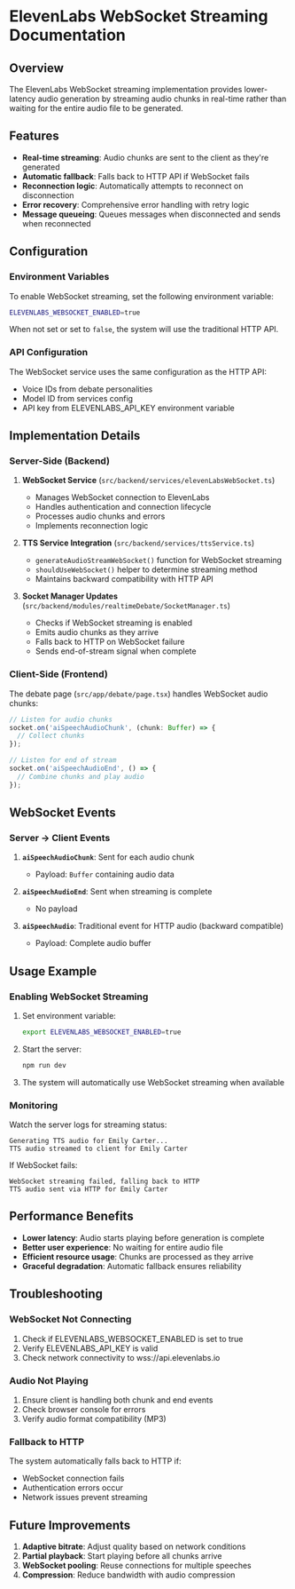 # ElevenLabs WebSocket Streaming Documentation

## Overview

The ElevenLabs WebSocket streaming implementation provides lower-latency audio generation by streaming audio chunks in real-time rather than waiting for the entire audio file to be generated.

## Features

- **Real-time streaming**: Audio chunks are sent to the client as they're generated
- **Automatic fallback**: Falls back to HTTP API if WebSocket fails
- **Reconnection logic**: Automatically attempts to reconnect on disconnection
- **Error recovery**: Comprehensive error handling with retry logic
- **Message queueing**: Queues messages when disconnected and sends when reconnected

## Configuration

### Environment Variables

To enable WebSocket streaming, set the following environment variable:

```bash
ELEVENLABS_WEBSOCKET_ENABLED=true
```

When not set or set to `false`, the system will use the traditional HTTP API.

### API Configuration

The WebSocket service uses the same configuration as the HTTP API:
- Voice IDs from debate personalities
- Model ID from services config
- API key from ELEVENLABS_API_KEY environment variable

## Implementation Details

### Server-Side (Backend)

1. **WebSocket Service** (`src/backend/services/elevenLabsWebSocket.ts`)
   - Manages WebSocket connection to ElevenLabs
   - Handles authentication and connection lifecycle
   - Processes audio chunks and errors
   - Implements reconnection logic

2. **TTS Service Integration** (`src/backend/services/ttsService.ts`)
   - `generateAudioStreamWebSocket()` function for WebSocket streaming
   - `shouldUseWebSocket()` helper to determine streaming method
   - Maintains backward compatibility with HTTP API

3. **Socket Manager Updates** (`src/backend/modules/realtimeDebate/SocketManager.ts`)
   - Checks if WebSocket streaming is enabled
   - Emits audio chunks as they arrive
   - Falls back to HTTP on WebSocket failure
   - Sends end-of-stream signal when complete

### Client-Side (Frontend)

The debate page (`src/app/debate/page.tsx`) handles WebSocket audio chunks:

```typescript
// Listen for audio chunks
socket.on('aiSpeechAudioChunk', (chunk: Buffer) => {
  // Collect chunks
});

// Listen for end of stream
socket.on('aiSpeechAudioEnd', () => {
  // Combine chunks and play audio
});
```

## WebSocket Events

### Server → Client Events

1. **`aiSpeechAudioChunk`**: Sent for each audio chunk
   - Payload: `Buffer` containing audio data

2. **`aiSpeechAudioEnd`**: Sent when streaming is complete
   - No payload

3. **`aiSpeechAudio`**: Traditional event for HTTP audio (backward compatible)
   - Payload: Complete audio buffer

## Usage Example

### Enabling WebSocket Streaming

1. Set environment variable:
   ```bash
   export ELEVENLABS_WEBSOCKET_ENABLED=true
   ```

2. Start the server:
   ```bash
   npm run dev
   ```

3. The system will automatically use WebSocket streaming when available

### Monitoring

Watch the server logs for streaming status:
```
Generating TTS audio for Emily Carter...
TTS audio streamed to client for Emily Carter
```

If WebSocket fails:
```
WebSocket streaming failed, falling back to HTTP
TTS audio sent via HTTP for Emily Carter
```

## Performance Benefits

- **Lower latency**: Audio starts playing before generation is complete
- **Better user experience**: No waiting for entire audio file
- **Efficient resource usage**: Chunks are processed as they arrive
- **Graceful degradation**: Automatic fallback ensures reliability

## Troubleshooting

### WebSocket Not Connecting

1. Check if ELEVENLABS_WEBSOCKET_ENABLED is set to true
2. Verify ELEVENLABS_API_KEY is valid
3. Check network connectivity to wss://api.elevenlabs.io

### Audio Not Playing

1. Ensure client is handling both chunk and end events
2. Check browser console for errors
3. Verify audio format compatibility (MP3)

### Fallback to HTTP

The system automatically falls back to HTTP if:
- WebSocket connection fails
- Authentication errors occur
- Network issues prevent streaming

## Future Improvements

1. **Adaptive bitrate**: Adjust quality based on network conditions
2. **Partial playback**: Start playing before all chunks arrive
3. **WebSocket pooling**: Reuse connections for multiple speeches
4. **Compression**: Reduce bandwidth with audio compression